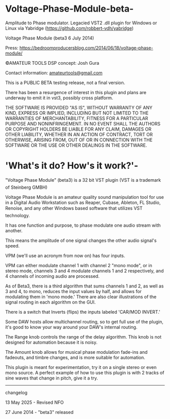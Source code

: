 # Voltage-Phase-Module-beta-
Amplitude to Phase modulator. Legacied VST2 .dll plugin for Windows or Linux via Yabridge (https://github.com/robbert-vdh/yabridge)

Voltage Phase Module (beta3 6 July 2014)

Press:
https://bedroomproducersblog.com/2014/06/18/voltage-phase-module/

©AMATEUR TOOLS DSP
concept: Josh Gura

Contact information: amateurtools@gmail.com

This is a PUBLIC BETA testing release, not a final version. 

There has been a resurgence of interest in this plugin and plans are underway to emit it in vst3, possibly cross platform.

THE SOFTWARE IS PROVIDED "AS IS", WITHOUT WARRANTY OF ANY KIND, EXPRESS OR IMPLIED, INCLUDING BUT NOT LIMITED TO THE WARRANTIES OF MERCHANTABILITY, FITNESS FOR A PARTICULAR PURPOSE AND NONINFRINGEMENT. IN NO EVENT SHALL THE AUTHORS OR COPYRIGHT HOLDERS BE LIABLE FOR ANY CLAIM, DAMAGES OR OTHER LIABILITY, WHETHER IN AN ACTION OF CONTRACT, TORT OR OTHERWISE, ARISING FROM, OUT OF OR IN CONNECTION WITH THE SOFTWARE OR THE USE OR OTHER DEALINGS IN THE SOFTWARE.

# 'What's it do? How's it work?'-

"Voltage Phase Module" (beta3) is a 32 bit VST plugin (VST is a trademark of Steinberg GMBH)

Voltage Phase Module is an amateur quality sound manipulation tool for use in a Digital Audio Workstation such as Reaper, Cubase, Ableton, FL Studio, Renoise, and any other Windows based software that utilizes VST technology.

It has one function and purpose, to phase modulate one audio stream with another.

This means the amplitude of one signal changes the other audio signal's speed.

VPM (we'll use an acronym from now on) has four inputs.

VPM can either modulate channel 1 with channel 2 "mono mode", or in stereo mode, channels 3 and 4 modulate channels 1 and 2 respectively, and 4 channels of incoming audio are processed.

As of Beta3, there is a third algorithm that sums channels 1 and 2, as well as 3 and 4, to mono, reduces the input values by half, and allows for modulating them in 'mono mode.' There are also clear illustrations of the signal routing in each algorithm on the GUI.

There is a switch that Inverts (flips) the inputs labeled 'CAR/MOD INVERT.'

Some DAW hosts allow multichannel routing, so to get full use of the plugin, it's good to know your way around your DAW's internal routing.

The Range knob controls the range of the delay algorithm.  This knob is not designed for automation because it is noisy.  

The Amount knob allows for musical phase modulation fade-ins and fadeouts, and timbre changes, and is more suitable for automation. 

This plugin is meant for experimentation, try it on a single stereo or even mono source.
A perfect example of how to use this plugin is with 2 tracks of sine waves that change in pitch, give it a try.

-----------------------------------------------------------------------------------

changelog

13 May 2025 - Revised NFO

27 June 2014 - "beta3" released

